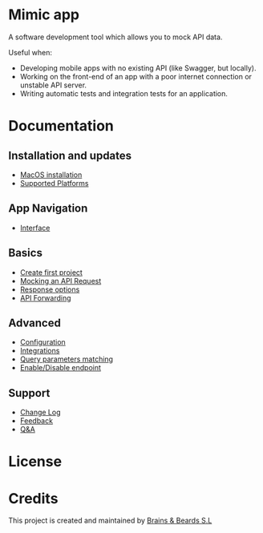 # Mimic app

A software development tool which allows you to mock API data.

Useful when:

- Developing mobile apps with no existing API (like Swagger, but locally).
- Working on the front-end of an app with a poor internet connection or unstable API server.
- Writing automatic tests and integration tests for an application.

# Documentation

## Installation and updates

- [MacOS installation](installation-and-updates/macos-installation.md)
- [Supported Platforms](installation-and-updates/supported-platforms.md)

## App Navigation

- [Interface](app-navigation/navigation.md)

## Basics

- [Create first project](basics/create-first-project.md)
- [Mocking an API Request](basics/sending-api-request.md)
- [Response options](basics/response-options.md)
- [API Forwarding](basics/api-forwarding.md)

## Advanced

- [Configuration](advanced/configuration.md)
- [Integrations](advanced/integrations.md)
- [Query parameters matching](advanced/query-parameters-matching.md)
- [Enable/Disable endpoint](advanced/enable-disable-endpoint.md)

## Support

- [Change Log](support/change-log.md)
- [Feedback](support/feedback.md)
- [Q&A](support/q-and-a.md)

# License

# Credits

This project is created and maintained by [Brains & Beards S.L](https://brainsandbeards.com/)
